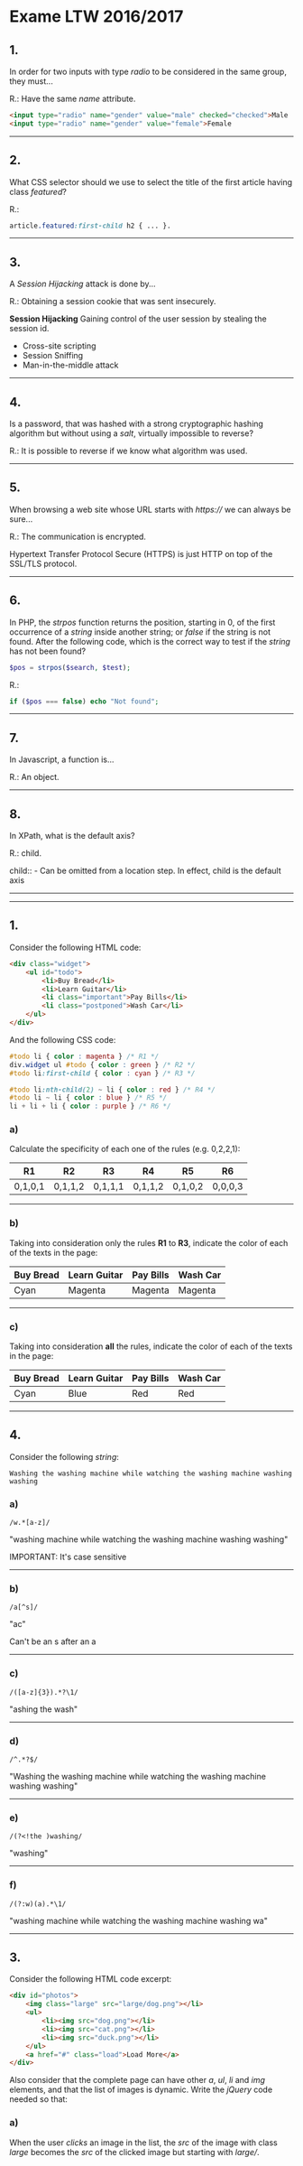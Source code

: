 # Exame LTW 2016/2017

## 1.
In order for two inputs with type *radio* to be considered in the same group, they must...

R.: Have the same *name* attribute.

````html
<input type="radio" name="gender" value="male" checked="checked">Male
<input type="radio" name="gender" value="female">Female
````
---
## 2.
What CSS selector should we use to select the title of the first article having class *featured*?

R.:
````css
article.featured:first-child h2 { ... }.
````
---

## 3.
A *Session Hijacking* attack is done by...

R.: Obtaining a session cookie that was sent insecurely.

**Session Hijacking**
Gaining control of the user session by stealing the session id.
- Cross-site scripting
- Session Sniffing
- Man-in-the-middle attack

---

## 4.
Is a password, that was hashed with a strong cryptographic hashing algorithm but without using a *salt*,
virtually impossible to reverse?

R.: It is possible to reverse if we know what algorithm was used.

---

## 5.
When browsing a web site whose URL starts with *https://* we can always be sure...

R.: The communication is encrypted.

Hypertext Transfer Protocol Secure (HTTPS) is just HTTP on top of the SSL/TLS protocol.

---

## 6.
In PHP, the *strpos* function returns the position, starting in 0, of the first occurrence of a *string* inside
another string; or *false* if the string is not found. After the following code, which is the correct way to
test if the *string* has not been found?

````php
$pos = strpos($search, $test);
````

R.:
````php
if ($pos === false) echo "Not found";
````

---

## 7.
In Javascript, a function is...

R.: An object.

---

## 8.

In XPath, what is the default axis?

R.: child.

child::	- Can be omitted from a location step. In effect, child is the default axis

---
---

## 1.
Consider the following HTML code:
````html
<div class="widget">
    <ul id="todo">
        <li>Buy Bread</li>
        <li>Learn Guitar</li>
        <li class="important">Pay Bills</li>
        <li class="postponed">Wash Car</li>
    </ul>
</div>
````

And the following CSS code:
````css
#todo li { color : magenta } /* R1 */
div.widget ul #todo { color : green } /* R2 */
#todo li:first-child { color : cyan } /* R3 */

#todo li:nth-child(2) ~ li { color : red } /* R4 */
#todo li ~ li { color : blue } /* R5 */
li + li + li { color : purple } /* R6 */
````

### a)
Calculate the specificity of each one of the rules (e.g. 0,2,2,1):

|   R1  |   R2  |   R3  |   R4  |   R5  |   R6  |
|-------|-------|-------|-------|-------|-------|
|0,1,0,1|0,1,1,2|0,1,1,1|0,1,1,2|0,1,0,2|0,0,0,3|

---

### b)

Taking into consideration only the rules **R1** to **R3**, indicate the color of each of the texts in the page:

|   Buy Bread   |  Learn Guitar  |   Pay Bills  |   Wash Car  |
|---------------|----------------|--------------|-------------|
|     Cyan      |    Magenta     |   Magenta    |   Magenta   |

---

### c)

Taking into consideration **all** the rules, indicate the color of each of the texts in the page:

|   Buy Bread   |  Learn Guitar  |   Pay Bills  |   Wash Car  |
|---------------|----------------|--------------|-------------|
|     Cyan      |      Blue      |      Red     |     Red     |

---

## 4.

Consider the following *string*:

````
Washing the washing machine while watching the washing machine washing washing
````

### a)

````/w.*[a-z]/````

"washing machine while watching the washing machine washing washing"

IMPORTANT: It's case sensitive

---

### b)

````/a[^s]/````

"ac"

Can't be an s after an a

---

### c)

````/([a-z]{3}).*?\1/````

"ashing the wash"

---

### d)

````/^.*?$/````

"Washing the washing machine while watching the washing machine washing washing"

---

### e)

````/(?<!the )washing/````

"washing"

---

### f)

````/(?:w)(a).*\1/````

"washing machine while watching the washing machine washing wa"

---

## 3.

Consider the following HTML code excerpt:

````html
<div id="photos">
    <img class="large" src="large/dog.png"></li>
    <ul>
        <li><img src="dog.png"></li>
        <li><img src="cat.png"></li>
        <li><img src="duck.png"></li>
    </ul>
    <a href="#" class="load">Load More</a>
</div>
````

Also consider that the complete page can have other *a*, *ul*, *li* and *img* elements, and that the list of images is dynamic. Write the *jQuery* code needed so that:

### a)

When the user *clicks* an image in the list, the *src* of the image with class *large* becomes the *src* of the clicked image but starting with *large/*.




